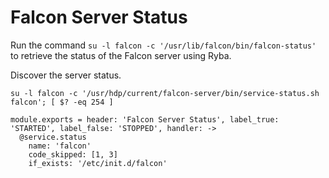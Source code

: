 
# Falcon Server Status

Run the command `su -l falcon -c '/usr/lib/falcon/bin/falcon-status'` to
retrieve the status of the Falcon server using Ryba.

Discover the server status.

```
su -l falcon -c '/usr/hdp/current/falcon-server/bin/service-status.sh falcon'; [ $? -eq 254 ]
```

    module.exports = header: 'Falcon Server Status', label_true: 'STARTED', label_false: 'STOPPED', handler: ->
      @service.status 
        name: 'falcon'
        code_skipped: [1, 3]
        if_exists: '/etc/init.d/falcon'

